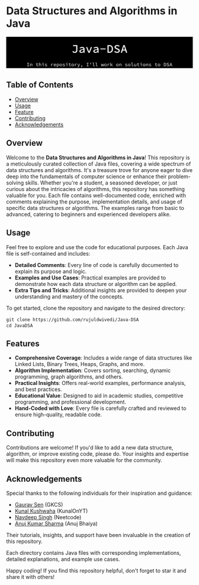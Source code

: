 # Data Structures and Algorithms in Java

![Project Banner](java-dsa-banner.png)

## Table of Contents 
- [Overview](#overview)
- [Usage](#usage)
- [Feature](#feature)
- [Contributing](#contributing)
- [Acknowledgements](#acknowledgements)

## Overview

Welcome to the **Data Structures and Algorithms in Java**! This repository is a meticulously curated collection of Java files, covering a wide spectrum of data structures and algorithms. It's a treasure trove for anyone eager to dive deep into the fundamentals of computer science or enhance their problem-solving skills. Whether you're a student, a seasoned developer, or just curious about the intricacies of algorithms, this repository has something valuable for you. Each file contains well-documented code, enriched with comments explaining the purpose, implementation details, and usage of specific data structures or algorithms. The examples range from basic to advanced, catering to beginners and experienced developers alike.

## Usage 

Feel free to explore and use the code for educational purposes. Each Java file is self-contained and includes:

- **Detailed Comments**: Every line of code is carefully documented to explain its purpose and logic.
- **Examples and Use Cases**: Practical examples are provided to demonstrate how each data structure or algorithm can be applied.
- **Extra Tips and Tricks**: Additional insights are provided to deepen your understanding and mastery of the concepts.

To get started, clone the repository and navigate to the desired directory:

```
git clone https://github.com/rujuldwivedi/Java-DSA
cd JavaDSA
```

## Features 

- **Comprehensive Coverage**: Includes a wide range of data structures like Linked Lists, Binary Trees, Heaps, Graphs, and more.
- **Algorithm Implementation**: Covers sorting, searching, dynamic programming, graph algorithms, and others.
- **Practical Insights**: Offers real-world examples, performance analysis, and best practices.
- **Educational Value**: Designed to aid in academic studies, competitive programming, and professional development.
- **Hand-Coded with Love**: Every file is carefully crafted and reviewed to ensure high-quality, readable code.

## Contributing 

Contributions are welcome! If you'd like to add a new data structure, algorithm, or improve existing code, please do. Your insights and expertise will make this repository even more valuable for the community.

## Acknowledgements 

Special thanks to the following individuals for their inspiration and guidance:

- [Gaurav Sen](https://www.linkedin.com/in/gkcs) (GKCS)
- [Kunal Kushwaha](https://www.linkedin.com/in/kunal-kushwaha) (KunalOnYT)
- [Navdeep Singh](https://www.linkedin.com/in/navdeep-singh-3aaa14161) (Neetcode)
- [Anuj Kumar Sharma](https://www.linkedin.com/in/sharma-kumar-anuj) (Anuj Bhaiya)

Their tutorials, insights, and support have been invaluable in the creation of this repository.

Each directory contains Java files with corresponding implementations, detailed explanations, and example use cases.

Happy coding! If you find this repository helpful, don't forget to star it and share it with others!
